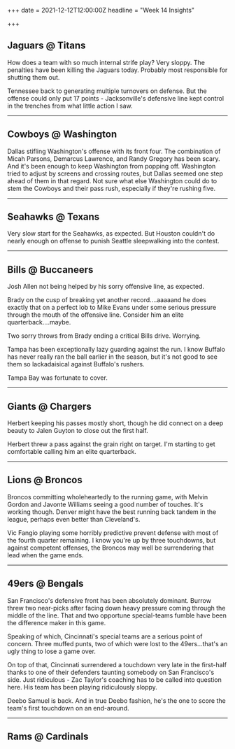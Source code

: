 +++
date = 2021-12-12T12:00:00Z
headline = "Week 14 Insights"

+++
## Jaguars @ Titans

How does a team with so much internal strife play? Very sloppy. The penalties have been killing the Jaguars today. Probably most responsible for shutting them out.

Tennessee back to generating multiple turnovers on defense. But the offense could only put 17 points - Jacksonville's defensive line kept control in the trenches from what little action I saw.

***

## Cowboys @ Washington

Dallas stifling Washington's offense with its front four. The combination of Micah Parsons, Demarcus Lawrence, and Randy Gregory has been scary. And it's been enough to keep Washington from popping off. Washington tried to adjust by screens and crossing routes, but Dallas seemed one step ahead of them in that regard. Not sure what else Washington could do to stem the Cowboys and their pass rush, especially if they're rushing five.

***

## Seahawks @ Texans

Very slow start for the Seahawks, as expected. But Houston couldn't do nearly enough on offense to punish Seattle sleepwalking into the contest.

***

## Bills @ Buccaneers

Josh Allen not being helped by his sorry offensive line, as expected.

Brady on the cusp of breaking yet another record....aaaaand he does exactly that on a perfect lob to Mike Evans under some serious pressure through the mouth of the offensive line. Consider him an elite quarterback....maybe.

Two sorry throws from Brady ending a critical Bills drive. Worrying.

Tampa has been exceptionally lazy guarding against the run. I know Buffalo has never really ran the ball earlier in the season, but it's not good to see them so lackadaisical against Buffalo's rushers.

Tampa Bay was fortunate to cover.

***

## Giants @ Chargers

Herbert keeping his passes mostly short, though he did connect on a deep beauty to Jalen Guyton to close out the first half.

Herbert threw a pass against the grain right on target. I'm starting to get comfortable calling him an elite quarterback.

***

## Lions @ Broncos

Broncos committing wholeheartedly to the running game, with Melvin Gordon and Javonte Williams seeing a good number of touches. It's working though. Denver might have the best running back tandem in the league, perhaps even better than Cleveland's.

Vic Fangio playing some horribly predictive prevent defense with most of the fourth quarter remaining. I know you're up by three touchdowns, but against competent offenses, the Broncos may well be surrendering that lead when the game ends.

***

## 49ers @ Bengals

San Francisco's defensive front has been absolutely dominant. Burrow threw two near-picks after facing down heavy pressure coming through the middle of the line. That and two opportune special-teams fumble have been the difference maker in this game.

Speaking of which, Cincinnati's special teams are a serious point of concern. Three muffed punts, two of which were lost to the 49ers...that's an ugly thing to lose a game over.

On top of that, Cincinnati surrendered a touchdown very late in the first-half thanks to one of their defenders taunting somebody on San Francisco's side. Just ridiculous - Zac Taylor's coaching has to be called into question here. His team has been playing ridiculously sloppy.

Deebo Samuel is back. And in true Deebo fashion, he's the one to score the team's first touchdown on an end-around.

***

## Rams @ Cardinals